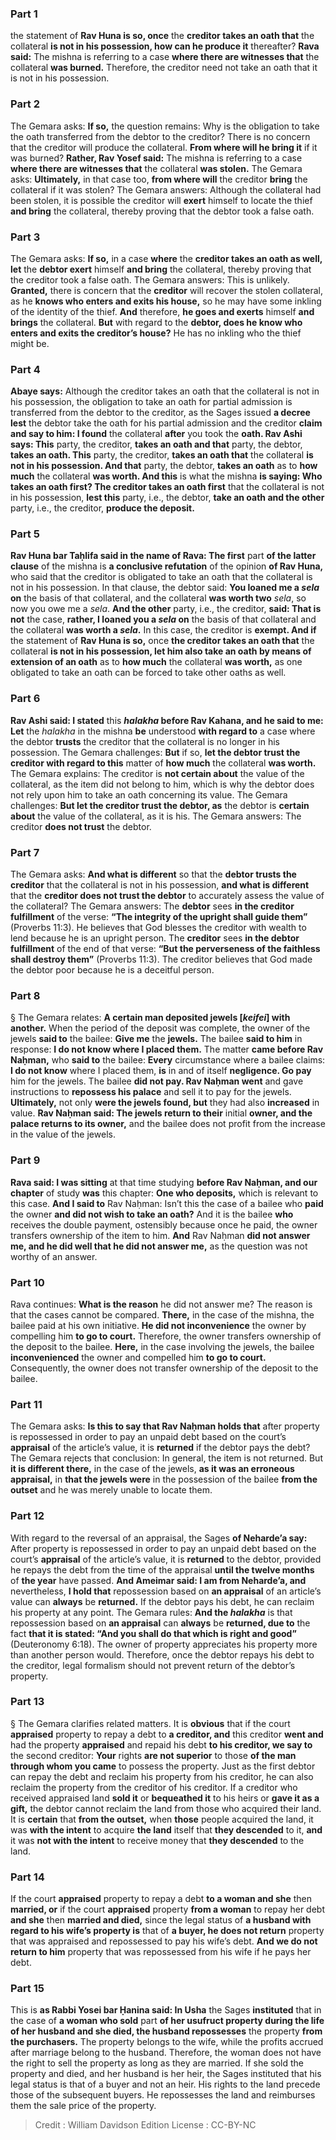 
### Part 1
the statement of <b>Rav Huna is so, once</b> the <b>creditor takes an oath that</b> the collateral <b>is not in his possession, how can he produce it</b> thereafter? <b>Rava said:</b> The mishna is referring to a case <b>where there are witnesses that</b> the collateral <b>was burned.</b> Therefore, the creditor need not take an oath that it is not in his possession.

### Part 2
The Gemara asks: <b>If so,</b> the question remains: Why is the obligation to take the oath transferred from the debtor to the creditor? There is no concern that the creditor will produce the collateral. <b>From where will he bring it</b> if it was burned? <b>Rather, Rav Yosef said:</b> The mishna is referring to a case <b>where there are witnesses that</b> the collateral <b>was stolen.</b> The Gemara asks: <b>Ultimately,</b> in that case too, <b>from where will</b> the creditor <b>bring</b> the collateral if it was stolen? The Gemara answers: Although the collateral had been stolen, it is possible the creditor will <b>exert</b> himself to locate the thief <b>and bring</b> the collateral, thereby proving that the debtor took a false oath.

### Part 3
The Gemara asks: <b>If so,</b> in a case <b>where</b> the <b>creditor takes an oath as well, let</b> the <b>debtor exert</b> himself <b>and bring</b> the collateral, thereby proving that the creditor took a false oath. The Gemara answers: This is unlikely. <b>Granted,</b> there is concern that the <b>creditor</b> will recover the stolen collateral, as he <b>knows who enters and exits his house,</b> so he may have some inkling of the identity of the thief. <b>And</b> therefore, <b>he goes and exerts</b> himself <b>and brings</b> the collateral. <b>But</b> with regard to the <b>debtor, does he know who enters and exits the creditor’s house?</b> He has no inkling who the thief might be.

### Part 4
<b>Abaye says:</b> Although the creditor takes an oath that the collateral is not in his possession, the obligation to take an oath for partial admission is transferred from the debtor to the creditor, as the Sages issued <b>a decree lest</b> the debtor take the oath for his partial admission and the creditor <b>claim and say to him: I found</b> the collateral <b>after</b> you took the <b>oath. Rav Ashi says: This</b> party, the creditor, <b>takes an oath and that</b> party, the debtor, <b>takes an oath. This</b> party, the creditor, <b>takes an oath that</b> the collateral <b>is not in his possession. And that</b> party, the debtor, <b>takes an oath</b> as to <b>how much</b> the collateral <b>was worth. And this</b> is what the mishna <b>is saying: Who takes an oath first? The creditor takes an oath first</b> that the collateral is not in his possession, <b>lest this</b> party, i.e., the debtor, <b>take an oath and the other</b> party, i.e., the creditor, <b>produce the deposit.</b>

### Part 5
<b>Rav Huna bar Taḥlifa said in the name of Rava: The first</b> part <b>of the latter clause</b> of the mishna is <b>a conclusive refutation</b> of the opinion <b>of Rav Huna,</b> who said that the creditor is obligated to take an oath that the collateral is not in his possession. In that clause, the debtor said: <b>You loaned me a <i>sela</i> on</b> the basis of that collateral, and the collateral <b>was worth two</b> <i>sela</i>, so now you owe me a <i>sela</i>. <b>And the other</b> party, i.e., the creditor, <b>said: That is not</b> the case, <b>rather, I loaned you a <i>sela</i> on</b> the basis of that collateral and the collateral <b>was worth a <i>sela</i>.</b> In this case, the creditor is <b>exempt. And if</b> the statement of <b>Rav Huna is so,</b> once <b>the creditor takes an oath that</b> the collateral <b>is not in his possession, let him also take an oath by means of extension of an oath</b> as to <b>how much</b> the collateral <b>was worth,</b> as one obligated to take an oath can be forced to take other oaths as well.

### Part 6
<b>Rav Ashi said: I stated</b> this <b><i>halakha</i> before Rav Kahana, and he said to me: Let</b> the <i>halakha</i> in the mishna <b>be</b> understood <b>with regard to</b> a case where the debtor <b>trusts</b> the creditor that the collateral is no longer in his possession. The Gemara challenges: <b>But</b> if so, <b>let the debtor trust the creditor with regard to this</b> matter of <b>how much</b> the collateral <b>was worth.</b> The Gemara explains: The creditor is <b>not certain about</b> the value of the collateral, as the item did not belong to him, which is why the debtor does not rely upon him to take an oath concerning its value. The Gemara challenges: <b>But let the creditor trust the debtor, as</b> the debtor is <b>certain about</b> the value of the collateral, as it is his. The Gemara answers: The creditor <b>does not trust</b> the debtor.

### Part 7
The Gemara asks: <b>And what is different</b> so that the <b>debtor trusts the creditor</b> that the collateral is not in his possession, <b>and what is different</b> that the <b>creditor does not trust the debtor</b> to accurately assess the value of the collateral? The Gemara answers: The <b>debtor</b> sees <b>in the creditor fulfillment</b> of the verse: <b>“The integrity of the upright shall guide them”</b> (Proverbs 11:3). He believes that God blesses the creditor with wealth to lend because he is an upright person. The <b>creditor</b> sees <b>in the debtor fulfillment</b> of the end of that verse: <b>“But the perverseness of the faithless shall destroy them”</b> (Proverbs 11:3). The creditor believes that God made the debtor poor because he is a deceitful person.

### Part 8
§ The Gemara relates: <b>A certain man deposited jewels [<i>keifei</i>] with another.</b> When the period of the deposit was complete, the owner of the jewels <b>said to</b> the bailee: <b>Give me</b> the <b>jewels.</b> The bailee <b>said to him</b> in response: <b>I do not know where I placed them.</b> The matter <b>came before Rav Naḥman,</b> who <b>said to</b> the bailee: <b>Every</b> circumstance where a bailee claims: <b>I do not know</b> where I placed them, <b>is</b> in and of itself <b>negligence. Go pay</b> him for the jewels. The bailee <b>did not pay. Rav Naḥman went</b> and gave instructions to <b>repossess his palace</b> and sell it to pay for the jewels. <b>Ultimately,</b> not only <b>were the jewels found, but</b> they had also <b>increased</b> in value. <b>Rav Naḥman said: The jewels return to their</b> initial <b>owner, and the palace returns to its owner,</b> and the bailee does not profit from the increase in the value of the jewels.

### Part 9
<b>Rava said: I was sitting</b> at that time studying <b>before Rav Naḥman, and our chapter</b> of study <b>was</b> this chapter: <b>One who deposits,</b> which is relevant to this case. <b>And I said to</b> Rav Naḥman: Isn’t this the case of a bailee who <b>paid</b> the owner <b>and did not wish to take an oath?</b> And it is the bailee <b>who</b> receives the double payment, ostensibly because once he paid, the owner transfers ownership of the item to him. <b>And</b> Rav Naḥman <b>did not answer me, and he did well that he did not answer me,</b> as the question was not worthy of an answer.

### Part 10
Rava continues: <b>What is the reason</b> he did not answer me? The reason is that the cases cannot be compared. <b>There,</b> in the case of the mishna, the bailee paid at his own initiative. <b>He did not inconvenience</b> the owner by compelling him <b>to go to court.</b> Therefore, the owner transfers ownership of the deposit to the bailee. <b>Here,</b> in the case involving the jewels, the bailee <b>inconvenienced</b> the owner and compelled him <b>to go to court.</b> Consequently, the owner does not transfer ownership of the deposit to the bailee.

### Part 11
The Gemara asks: <b>Is this to say that Rav Naḥman holds that</b> after property is repossessed in order to pay an unpaid debt based on the court’s <b>appraisal</b> of the article’s value, it is <b>returned</b> if the debtor pays the debt? The Gemara rejects that conclusion: In general, the item is not returned. But <b>it is different there,</b> in the case of the jewels, <b>as it was an erroneous appraisal,</b> in <b>that the jewels were</b> in the possession of the bailee <b>from the outset</b> and he was merely unable to locate them.

### Part 12
With regard to the reversal of an appraisal, the Sages <b>of Neharde’a say:</b> After property is repossessed in order to pay an unpaid debt based on the court’s <b>appraisal</b> of the article’s value, it is <b>returned</b> to the debtor, provided he repays the debt from the time of the appraisal <b>until the twelve months</b> of <b>the year</b> have passed. <b>And Ameimar said: I am from Neharde’a, and</b> nevertheless, <b>I hold that</b> repossession based on <b>an appraisal</b> of an article’s value can <b>always</b> be <b>returned.</b> If the debtor pays his debt, he can reclaim his property at any point. The Gemara rules: <b>And the <i>halakha</i></b> is that repossession based on <b>an appraisal</b> can <b>always</b> be <b>returned, due to</b> the fact <b>that it is stated: “And you shall do that which is right and good”</b> (Deuteronomy 6:18). The owner of property appreciates his property more than another person would. Therefore, once the debtor repays his debt to the creditor, legal formalism should not prevent return of the debtor’s property.

### Part 13
§ The Gemara clarifies related matters. It is <b>obvious</b> that if the court <b>appraised</b> property to repay a debt to <b>a creditor, and</b> this creditor <b>went and</b> had the property <b>appraised</b> and repaid his debt <b>to his creditor, we say to</b> the second creditor: <b>Your</b> rights <b>are not superior</b> to those <b>of the man through whom you came</b> to possess the property. Just as the first debtor can repay the debt and reclaim his property from his creditor, he can also reclaim the property from the creditor of his creditor. If a creditor who received appraised land <b>sold it</b> or <b>bequeathed it</b> to his heirs or <b>gave it as a gift,</b> the debtor cannot reclaim the land from those who acquired their land. It is <b>certain</b> that <b>from the outset,</b> when <b>those</b> people acquired the land, it was <b>with the intent</b> to acquire <b>the land</b> itself that <b>they descended</b> to it, <b>and</b> it was <b>not with the intent</b> to receive money that <b>they descended</b> to the land.

### Part 14
If the court <b>appraised</b> property to repay a debt <b>to a woman and she</b> then <b>married, or</b> if the court <b>appraised</b> property <b>from a woman</b> to repay her debt <b>and she</b> then <b>married and died,</b> since the legal status of <b>a husband with regard to his wife’s property is</b> that of <b>a buyer, he does not return</b> property that was appraised and repossessed to pay his wife’s debt. <b>And we do not return to him</b> property that was repossessed from his wife if he pays her debt.

### Part 15
This is <b>as Rabbi Yosei bar Ḥanina said: In Usha</b> the Sages <b>instituted</b> that in the case of <b>a woman who sold</b> part <b>of her usufruct property during the life of her husband and she died, the husband repossesses</b> the property <b>from the purchasers.</b> The property belongs to the wife, while the profits accrued after marriage belong to the husband. Therefore, the woman does not have the right to sell the property as long as they are married. If she sold the property and died, and her husband is her heir, the Sages instituted that his legal status is that of a buyer and not an heir. His rights to the land precede those of the subsequent buyers. He repossesses the land and reimburses them the sale price of the property.

>Credit : William Davidson Edition
>License : CC-BY-NC